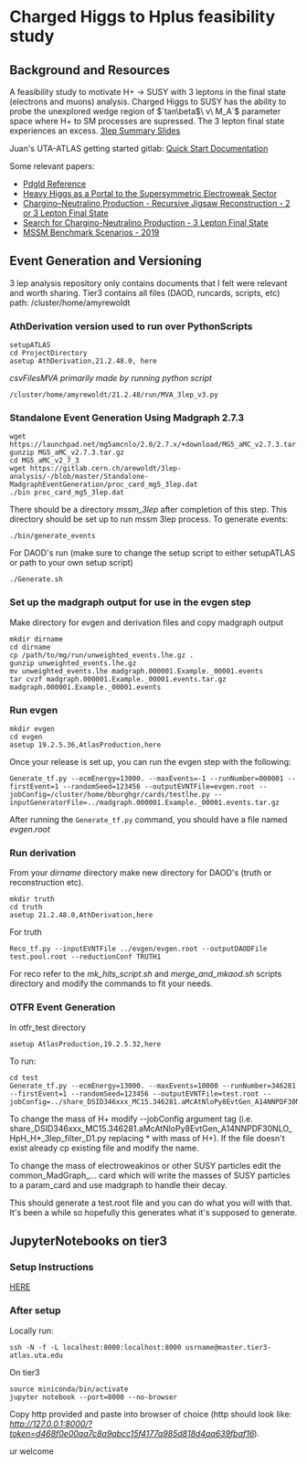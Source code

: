 # Charged Higgs to Hplus feasibility study

## Background and Resources

A feasibility study to motivate H+ $`\rightarrow`$ SUSY with 3 leptons in the final state (electrons and muons) analysis. Charged Higgs to SUSY has the ability to probe the unexplored wedge region of $`tan\beta$\ v\ M_A`$ parameter space where H+ to SM processes are supressed. The 3 lepton final state experiences an excess. 
[3lep Summary Slides](https://gitlab.cern.ch/arewoldt/3lep-analysis/-/blob/874fc3e295f04906f7c7d9e1d52746f5311d19ab/HplusSUSY3lepSummary.pdf)

Juan's UTA-ATLAS getting started gitlab: [Quick Start Documentation](https://jcardenas34.github.io/UTA-HBSM-New-Member-Quick-Start-Documentation/)

Some relevant papers: 

- [PdgId Reference](https://pdg.lbl.gov/2006/reviews/montecarlorpp.pdf)
- [Heavy Higgs as a Portal to the Supersymmetric Electroweak Sector](https://arxiv.org/pdf/1811.11918.pdf)
- [Chargino–Neutralino Production - Recursive Jigsaw Reconstruction - 2 or 3 Lepton Final State](https://arxiv.org/pdf/1806.02293.pdf)
- [Search for Chargino-Neutralino Production - 3 Lepton Final State](https://arxiv.org/pdf/2106.01676.pdf)
- [MSSM Benchmark Scenarios - 2019](https://arxiv.org/pdf/1808.07542.pdf)

## Event Generation and Versioning
3 lep analysis repository only contains documents that I felt were relevant and worth sharing. Tier3 contains all files (DAOD, runcards, scripts, etc)
    path: /cluster/home/amyrewoldt

### AthDerivation version used to run over PythonScripts

    setupATLAS
    cd ProjectDirectory
    asetup AthDerivation,21.2.48.0, here

*csvFilesMVA primarily made by running python script*

    /cluster/home/amyrewoldt/21.2.48/run/MVA_3lep_v3.py


### Standalone Event Generation Using Madgraph 2.7.3

	wget https://launchpad.net/mg5amcnlo/2.0/2.7.x/+download/MG5_aMC_v2.7.3.tar.gz
	gunzip MG5_aMC_v2.7.3.tar.gz
	cd MG5_aMC_v2_7_3
	wget https://gitlab.cern.ch/arewoldt/3lep-analysis/-/blob/master/Standalone-MadgraphEventGeneration/proc_card_mg5_3lep.dat
	./bin proc_card_mg5_3lep.dat
There should be a directory *mssm_3lep* after completion of this step. This directory should be set up to run mssm 3lep process. 
To generate events:

	./bin/generate_events
For DAOD's run (make sure to change the setup script to either setupATLAS or path to your own setup script)

	./Generate.sh

### Set up the madgraph output for use in the evgen step

Make directory for evgen and derivation files and copy madgraph output
	
	mkdir dirname
	cd dirname
	cp /path/to/mg/run/unweighted_events.lhe.gz .
	gunzip unweighted_events.lhe.gz
	mv unweighted_events.lhe madgraph.000001.Example._00001.events 
	tar cvzf madgraph.000001.Example._00001.events.tar.gz madgraph.000001.Example._00001.events 

### Run evgen

	mkdir evgen
	cd evgen
	asetup 19.2.5.36,AtlasProduction,here

Once your release is set up, you can run the evgen step with the following:

	Generate_tf.py --ecmEnergy=13000. --maxEvents=-1 --runNumber=000001 --firstEvent=1 --randomSeed=123456 --outputEVNTFile=evgen.root --jobConfig=/cluster/home/bburghgr/cards/testlhe.py --inputGeneratorFile=../madgraph.000001.Example._00001.events.tar.gz

After running the `Generate_tf.py` command, you should have a file named *evgen.root*

### Run derivation

From your *dirname* directory make new directory for DAOD's (truth or reconstruction etc).	

	mkdir truth
	cd truth
	asetup 21.2.48.0,AthDerivation,here
For truth

	Reco_tf.py --inputEVNTFile ../evgen/evgen.root --outputDAODFile test.pool.root --reductionConf TRUTH1

For reco refer to the *mk_hits_script.sh* and *merge_and_mkaod.sh* scripts directory and modify the commands to fit your needs. 
	
### OTFR Event Generation

In otfr_test directory

	asetup AtlasProduction,19.2.5.32,here
To run:

	cd test
	Generate_tf.py --ecmEnergy=13000. --maxEvents=10000 --runNumber=346281 --firstEvent=1 --randomSeed=123456 --outputEVNTFile=test.root --jobConfig=../share_DSID346xxx_MC15.346281.aMcAtNloPy8EvtGen_A14NNPDF30NLO_HpH_H1000_3lep_filter_D1.py

To change the mass of H+ modify --jobConfig argument tag (i.e. share_DSID346xxx_MC15.346281.aMcAtNloPy8EvtGen_A14NNPDF30NLO_HpH_H\*\_3lep_filter_D1.py replacing * with mass of H+). If the file doesn't exist already cp existing file and modify the name.

To change the mass of electroweakinos or other SUSY particles edit the common_MadGraph\_... card which will write the masses of SUSY particles to a param_card and use madgraph to handle their decay.

This should generate a test.root file and you can do what you will with that. It's been a while so hopefully this generates what it's supposed to generate.

## JupyterNotebooks on tier3
### Setup Instructions
[HERE](https://gitlab.cern.ch/arewoldt/3lep-analysis/-/blob/master/JupyterNotebooks/Jupyter-notebook-tier3-setup.pdf)
### After setup
Locally run:

    ssh -N -f -L localhost:8000:localhost:8000 usrname@master.tier3-atlas.uta.edu
On tier3

    source miniconda/bin/activate
    jupyter notebook --port=8000 --no-browser
    
Copy http provided and paste into browser of choice (http should look like: *http://127.0.0.1:8000/?token=d468f0e00aa7c8a9abcc15f4177a985d818d4aa639fbaf16*).

ur welcome

